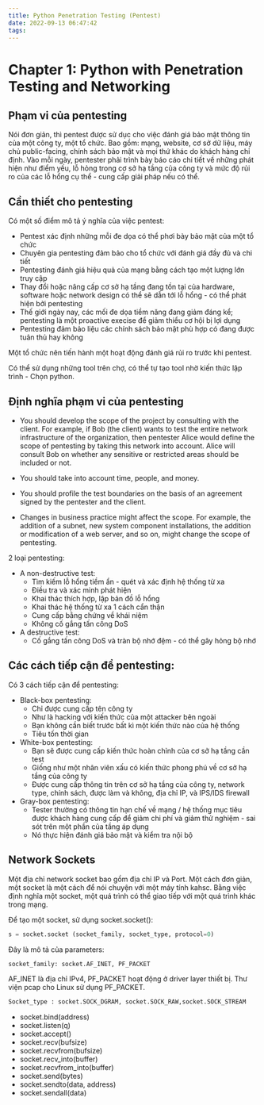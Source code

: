 ```yaml
---
title: Python Penetration Testing (Pentest)
date: 2022-09-13 06:47:42
tags:
---
```


# Chapter 1: Python with Penetration Testing and Networking
## Phạm vi của pentesting
Nói đơn giản, thì pentest được sử dục cho việc đánh giá bảo mật thông tin của một công ty, một tổ chức. Bao gồm: mạng, website, cơ sở dữ liệu, máy chủ public-facing, chính sách bảo mật và mọi thứ khác do khách hàng chỉ định. Vào mỗi ngày, pentester phải trình bày báo cáo chi tiết về những phát hiện như điểm yếu, lỗ hỏng trong cơ sở hạ tầng của công ty và mức độ rủi ro của các lỗ hổng cụ thể - cung cấp giải pháp nếu có thể.
## Cần thiết cho pentesting

Có một số điểm mô tả ý nghĩa của việc pentest:
- Pentest xác định những mỗi đe dọa có thể phơi bày bảo mật của một tổ chức
- Chuyên gia pentesting đảm bảo cho tổ chức với đánh giá đầy đủ và chi tiết
- Pentesting đánh giá hiệu quả của mạng bằng cách tạo một lượng lớn truy cập
- Thay đổi hoặc nâng cấp cơ sở hạ tầng đang tồn tại của hardware, software hoặc network design có thể sẽ dẫn tới lỗ hổng - có thể phát hiện bởi pentesting
- Thế giới ngày nay, các mối đe dọa tiềm năng đang giảm đáng kể; pentesting là một proactive execise để giảm thiểu cơ hội bị lợi dụng
- Pentesting đảm bảo liệu các chính sách bảo mật phù hợp có đang được tuân thủ hay không

Một tổ chức nên tiến hành một hoạt động đánh giá rủi ro trước khi pentest.

Có thể sử dụng những tool trên chợ, có thể tự tạo tool nhờ kiến thức lập trình - Chọn python.

## Định nghĩa phạm vi của pentesting

- You should develop the scope of the project by consulting with the client. For example, if Bob (the client) wants to test the entire network infrastructure of the organization, then pentester Alice would define the scope of pentesting by taking this network into account. Alice will consult Bob on whether any sensitive or restricted areas should be included or not.

- You should take into account time, people, and money.

- You should profile the test boundaries on the basis of an agreement signed by the pentester and the client.

- Changes in business practice might affect the scope. For example, the addition of a subnet, new system component installations, the addition or modification of a web server, and so on, might change the scope of pentesting.

2 loại pentesting:
- A non-destructive test: 
    - Tìm kiếm lỗ hổng tiềm ẩn - quét và xác định hệ thống từ xa
    - Điều tra và xác minh phát hiện
    - Khai thác thích hợp, lập bản đồ lỗ hổng
    - Khai thác hệ thống từ xa 1 cách cẩn thận
    - Cung cấp bằng chứng về khái niệm
    - Không cố gắng tấn công DoS
- A destructive test: 
    - Cố gắng tấn công DoS và tràn bộ nhớ đệm - có thể gây hỏng bộ nhớ

## Các cách tiếp cận để pentesting:

Có 3 cách tiếp cận để pentesting:
- Black-box pentesting:
    - Chỉ được cung cấp tên công ty
    - Như là hacking với kiến thức của một attacker bên ngoài
    - Bạn không cần biết trước bất kì một kiến thức nào của hệ thống
    - Tiêu tốn thời gian
- White-box pentesting:
    - Bạn sẽ được cung cấp kiến thức hoàn chỉnh của cơ sở hạ tầng cần test
    - Giống như một nhân viên xấu có kiến thức phong phú về cơ sở hạ tầng của công ty
    - Được cung cấp thông tin trên cơ sở hạ tầng của công ty, network type, chính sách, được làm và không, địa chỉ IP, và IPS/IDS firewall
- Gray-box pentesting:
    - Tester thường có thông tin hạn chế về mạng / hệ thống mục tiêu được khách hàng cung cấp để giảm chi phí và giảm thử nghiệm - sai sót trên một phần của tầng áp dụng
    - Nó thực hiện đánh giá bảo mật và kiểm tra nội bộ
## Network Sockets

Một địa chỉ network socket bao gồm địa chỉ IP và Port. Một cách đơn giản, một socket là một cách để nói chuyện với một máy tính kahsc. Bằng việc định nghĩa một socket, một quá trình có thể giao tiếp với một quá trình khác trong mạng.

Để tạo một socket, sử dụng socket.socket():
```py
s = socket.socket (socket_family, socket_type, protocol=0)
```
Đây là mô tả của parameters:
```python
socket_family: socket.AF_INET, PF_PACKET
```
AF_INET là địa chỉ IPv4, PF_PACKET hoạt động ở driver layer thiết bị. Thư viện pcap cho Linux sử dụng PF_PACKET.

```python
Socket_type : socket.SOCK_DGRAM, socket.SOCK_RAW,socket.SOCK_STREAM
```

- socket.bind(address)
- socket.listen(q)
- socket.accept()
- socket.recv(bufsize)
- socket.recvfrom(bufsize)
- socket.recv_into(buffer)
- socket.recvfrom_into(buffer)
- socket.send(bytes)
- socket.sendto(data, address)
- socket.sendall(data)


